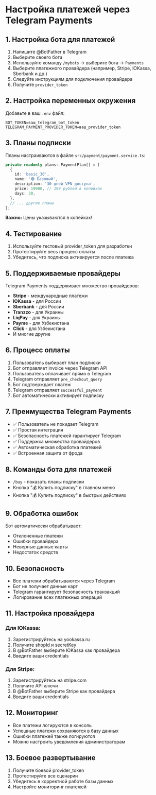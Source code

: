 # Настройка платежей через Telegram Payments

## 1. Настройка бота для платежей

1. Напишите @BotFather в Telegram
2. Выберите своего бота
3. Используйте команду `/mybots` → выберите бота → `Payments`
4. Выберите платежного провайдера (например, Stripe, ЮKassa, Sberbank и др.)
5. Следуйте инструкциям для подключения провайдера
6. Получите `provider_token`

## 2. Настройка переменных окружения

Добавьте в ваш `.env` файл:

```env
BOT_TOKEN=ваш_telegram_bot_token
TELEGRAM_PAYMENT_PROVIDER_TOKEN=ваш_provider_token
```

## 3. Планы подписки

Планы настраиваются в файле `src/payment/payment.service.ts`:

```typescript
private readonly plans: PaymentPlan[] = [
  {
    id: 'basic_30',
    name: '🟢 Базовый',
    description: '30 дней VPN доступа',
    price: 19900, // 199 рублей в копейках
    days: 30,
  },
  // ... другие планы
];
```

**Важно:** Цены указываются в копейках!

## 4. Тестирование

1. Используйте тестовый provider_token для разработки
2. Протестируйте весь процесс оплаты
3. Убедитесь, что подписка активируется после платежа

## 5. Поддерживаемые провайдеры

Telegram Payments поддерживает множество провайдеров:

- **Stripe** - международные платежи
- **ЮKassa** - для России
- **Sberbank** - для России
- **Tranzzo** - для Украины
- **LiqPay** - для Украины
- **Payme** - для Узбекистана
- **Click** - для Узбекистана
- И многие другие

## 6. Процесс оплаты

1. Пользователь выбирает план подписки
2. Бот отправляет invoice через Telegram API
3. Пользователь оплачивает прямо в Telegram
4. Telegram отправляет `pre_checkout_query`
5. Бот подтверждает платеж
6. Telegram отправляет `successful_payment`
7. Бот автоматически активирует подписку

## 7. Преимущества Telegram Payments

- ✅ Пользователь не покидает Telegram
- ✅ Простая интеграция
- ✅ Безопасность платежей гарантирует Telegram
- ✅ Поддержка множества провайдеров
- ✅ Автоматическая обработка платежей
- ✅ Встроенная защита от фрода

## 8. Команды бота для платежей

- `/buy` - показать планы подписки
- Кнопка "💰 Купить подписку" в главном меню
- Кнопка "💰 Купить подписку" в быстрых действиях

## 9. Обработка ошибок

Бот автоматически обрабатывает:

- Отклоненные платежи
- Ошибки провайдера
- Неверные данные карты
- Недостаток средств

## 10. Безопасность

- Все платежи обрабатываются через Telegram
- Бот не получает данные карт
- Telegram гарантирует безопасность транзакций
- Логирование всех платежных операций

## 11. Настройка провайдера

### Для ЮKassa:

1. Зарегистрируйтесь на yookassa.ru
2. Получите shopId и secretKey
3. В @BotFather выберите ЮKassa как провайдера
4. Введите ваши credentials

### Для Stripe:

1. Зарегистрируйтесь на stripe.com
2. Получите API ключи
3. В @BotFather выберите Stripe как провайдера
4. Введите ваши credentials

## 12. Мониторинг

- Все платежи логируются в консоль
- Успешные платежи сохраняются в базу данных
- Ошибки платежей также логируются
- Можно настроить уведомления администраторам

## 13. Боевое развертывание

1. Получите боевой provider_token
2. Протестируйте все сценарии
3. Убедитесь в корректной работе базы данных
4. Настройте мониторинг платежей
